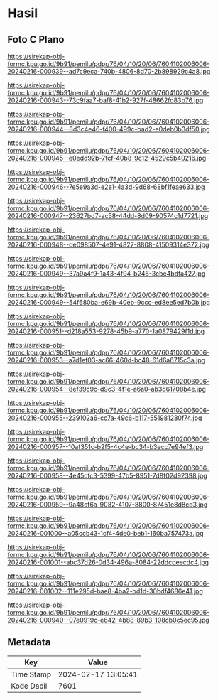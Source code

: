 # Hasil

## Foto C Plano

https://sirekap-obj-formc.kpu.go.id/9b91/pemilu/pdpr/76/04/10/20/06/7604102006006-20240216-000939--ad7c9eca-740b-4806-8d70-2b898929c4a8.jpg

https://sirekap-obj-formc.kpu.go.id/9b91/pemilu/pdpr/76/04/10/20/06/7604102006006-20240216-000943--73c9faa7-baf8-41b2-927f-48662fd83b76.jpg

https://sirekap-obj-formc.kpu.go.id/9b91/pemilu/pdpr/76/04/10/20/06/7604102006006-20240216-000944--8d3c4e46-f400-499c-bad2-e0deb0b3df50.jpg

https://sirekap-obj-formc.kpu.go.id/9b91/pemilu/pdpr/76/04/10/20/06/7604102006006-20240216-000945--e0edd92b-7fcf-40b8-9c12-4529c5b40216.jpg

https://sirekap-obj-formc.kpu.go.id/9b91/pemilu/pdpr/76/04/10/20/06/7604102006006-20240216-000946--7e5e9a3d-e2e1-4a3d-9d68-68bf1feae633.jpg

https://sirekap-obj-formc.kpu.go.id/9b91/pemilu/pdpr/76/04/10/20/06/7604102006006-20240216-000947--23627bd7-ac58-44dd-8d09-90574c1d7721.jpg

https://sirekap-obj-formc.kpu.go.id/9b91/pemilu/pdpr/76/04/10/20/06/7604102006006-20240216-000948--de098507-4e91-4827-8808-41509314e372.jpg

https://sirekap-obj-formc.kpu.go.id/9b91/pemilu/pdpr/76/04/10/20/06/7604102006006-20240216-000949--37a9a4f9-1a43-4f94-b246-3cbe4bdfa427.jpg

https://sirekap-obj-formc.kpu.go.id/9b91/pemilu/pdpr/76/04/10/20/06/7604102006006-20240216-000949--54f680ba-e69b-40eb-9ccc-ed8ee5ed7b0b.jpg

https://sirekap-obj-formc.kpu.go.id/9b91/pemilu/pdpr/76/04/10/20/06/7604102006006-20240216-000951--d218a553-9278-45b9-a770-1a0879429f1d.jpg

https://sirekap-obj-formc.kpu.go.id/9b91/pemilu/pdpr/76/04/10/20/06/7604102006006-20240216-000953--a7d1ef03-ac66-460d-bc48-61d6a6715c3a.jpg

https://sirekap-obj-formc.kpu.go.id/9b91/pemilu/pdpr/76/04/10/20/06/7604102006006-20240216-000954--8ef39c9c-d9c3-4f1e-a6a0-ab3d61708b4e.jpg

https://sirekap-obj-formc.kpu.go.id/9b91/pemilu/pdpr/76/04/10/20/06/7604102006006-20240216-000955--239102a6-cc7a-49c6-b117-551981280f74.jpg

https://sirekap-obj-formc.kpu.go.id/9b91/pemilu/pdpr/76/04/10/20/06/7604102006006-20240216-000957--10af351c-b2f5-4c4e-bc34-b3ecc7e94ef3.jpg

https://sirekap-obj-formc.kpu.go.id/9b91/pemilu/pdpr/76/04/10/20/06/7604102006006-20240216-000958--4e45cfc3-5399-47b5-8951-7d8f02d92398.jpg

https://sirekap-obj-formc.kpu.go.id/9b91/pemilu/pdpr/76/04/10/20/06/7604102006006-20240216-000959--9a48cf6a-9082-4107-8800-87451e8d8cd3.jpg

https://sirekap-obj-formc.kpu.go.id/9b91/pemilu/pdpr/76/04/10/20/06/7604102006006-20240216-001000--a05ccb43-1cf4-4de0-beb1-160ba757473a.jpg

https://sirekap-obj-formc.kpu.go.id/9b91/pemilu/pdpr/76/04/10/20/06/7604102006006-20240216-001001--abc37d26-0d34-496a-8084-22ddcdeecdc4.jpg

https://sirekap-obj-formc.kpu.go.id/9b91/pemilu/pdpr/76/04/10/20/06/7604102006006-20240216-001002--111e295d-bae8-4ba2-bd1d-30bdf4686e41.jpg

https://sirekap-obj-formc.kpu.go.id/9b91/pemilu/pdpr/76/04/10/20/06/7604102006006-20240216-000940--07e0919c-e642-4b88-89b3-108cb0c5ec95.jpg


## Metadata

| Key        | Value               |
| ---------- | ------------------- |
| Time Stamp | 2024-02-17 13:05:41 |
| Kode Dapil | 7601                |



